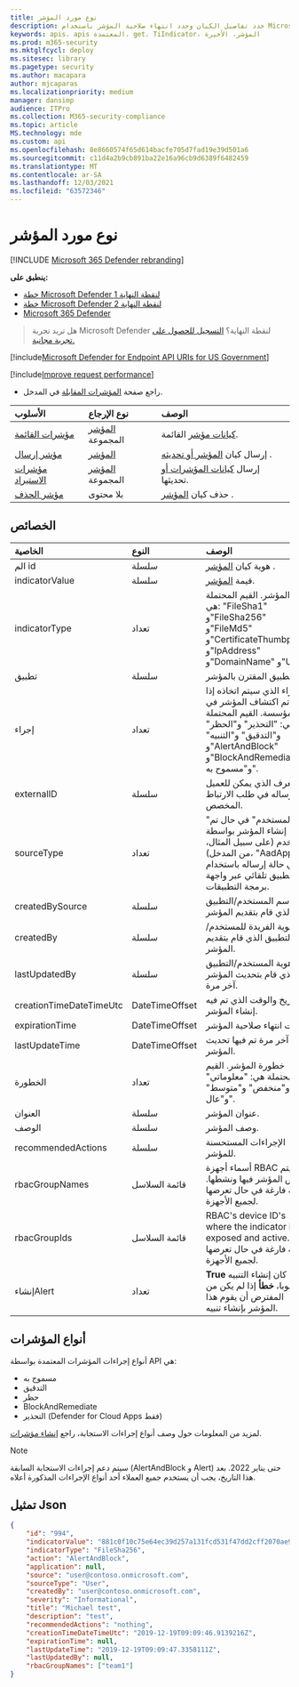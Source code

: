 ```yaml
---
title: نوع مورد المؤشر
description: حدد تفاصيل الكيان وحدد انتهاء صلاحية المؤشر باستخدام Microsoft Defender لنقطة النهاية.
keywords: apis، apis المعتمدة، get، TiIndicator، المؤشر، الأخيرة
ms.prod: m365-security
ms.mktglfcycl: deploy
ms.sitesec: library
ms.pagetype: security
ms.author: macapara
author: mjcaparas
ms.localizationpriority: medium
manager: dansimp
audience: ITPro
ms.collection: M365-security-compliance
ms.topic: article
MS.technology: mde
ms.custom: api
ms.openlocfilehash: 8e8660574f65d614bacfe705d7fad19e39d501a6
ms.sourcegitcommit: c11d4a2b9cb891ba22e16a96cb9d6389f6482459
ms.translationtype: MT
ms.contentlocale: ar-SA
ms.lasthandoff: 12/03/2021
ms.locfileid: "63572346"
---
```

# <a name="indicator-resource-type"></a>نوع مورد المؤشر

[!INCLUDE [Microsoft 365 Defender rebranding](../../includes/microsoft-defender.md)]

**ينطبق على:**

- [خطة Microsoft Defender لنقطة النهاية 1](https://go.microsoft.com/fwlink/?linkid=2154037)
- [خطة Microsoft Defender لنقطة النهاية 2](https://go.microsoft.com/fwlink/?linkid=2154037)
- [Microsoft 365 Defender](https://go.microsoft.com/fwlink/?linkid=2118804)

> هل تريد تجربة Microsoft Defender لنقطة النهاية؟ [التسجيل للحصول على تجربة مجانية.](https://signup.microsoft.com/create-account/signup?products=7f379fee-c4f9-4278-b0a1-e4c8c2fcdf7e&ru=https://aka.ms/MDEp2OpenTrial?ocid=docs-wdatp-exposedapis-abovefoldlink)

[!include[Microsoft Defender for Endpoint API URIs for US Government](../../includes/microsoft-defender-api-usgov.md)]

[!include[Improve request performance](../../includes/improve-request-performance.md)]

- راجع صفحة [المؤشرات المقابلة](https://securitycenter.windows.com/preferences2/custom_ti_indicators/files) في المدخل.

الأسلوب|نوع الإرجاع|الوصف
:---|:---|:---
[مؤشرات القائمة](get-ti-indicators-collection.md)|[المؤشر](ti-indicator.md) المجموعة|[كيانات مؤشر](ti-indicator.md) القائمة.
[مؤشر إرسال](post-ti-indicator.md)|[المؤشر](ti-indicator.md)|إرسال كيان [المؤشر أو تحديثه](ti-indicator.md) .
[مؤشرات الاستيراد](import-ti-indicators.md)|[المؤشر](ti-indicator.md) المجموعة|إرسال [كيانات المؤشرات أو](ti-indicator.md) تحديثها.
[مؤشر الحذف](delete-ti-indicator-by-id.md)|بلا محتوى|حذف كيان [المؤشر](ti-indicator.md) .

## <a name="properties"></a>الخصائص

الخاصية|النوع|الوصف
:---|:---|:---
الم id|سلسلة|هوية كيان [المؤشر](ti-indicator.md) .
indicatorValue|سلسلة|قيمة [المؤشر](ti-indicator.md).
indicatorType|تعداد|نوع المؤشر. القيم المحتملة هي: "FileSha1" و"FileSha256" و"FileMd5" و"CertificateThumbprint" و"IpAddress" و"DomainName" و"Url".
تطبيق|سلسلة|التطبيق المقترن بالمؤشر.
إجراء|تعداد|الإجراء الذي سيتم اتخاذه إذا تم اكتشاف المؤشر في المؤسسة. القيم المحتملة هي: "التحذير" و"الحظر" و"التدقيق" و"التنبيه" و"AlertAndBlock" و"BlockAndRemediate" و"مسموح به".
|externalID|سلسلة|المعرف الذي يمكن للعميل إرساله في طلب الارتباط المخصص.|
sourceType|تعداد|"المستخدم" في حال تم إنشاء المؤشر بواسطة مستخدم (على سبيل المثال، من المدخل)، "AadApp" في حالة إرساله باستخدام تطبيق تلقائي عبر واجهة برمجة التطبيقات.
createdBySource|سلسلة|اسم المستخدم/التطبيق الذي قام بتقديم المؤشر.
createdBy|سلسلة|الهوية الفريدة للمستخدم/التطبيق الذي قام بتقديم المؤشر.
lastUpdatedBy|سلسلة|هوية المستخدم/التطبيق الذي قام بتحديث المؤشر آخر مرة.
creationTimeDateTimeUtc|DateTimeOffset|التاريخ والوقت الذي تم فيه إنشاء المؤشر.
expirationTime|DateTimeOffset|وقت انتهاء صلاحية المؤشر.
lastUpdateTime|DateTimeOffset|آخر مرة تم فيها تحديث المؤشر.
الخطورة|تعداد|خطورة المؤشر. القيم المحتملة هي: "معلوماتي" و"منخفض" و"متوسط" و"عال".
العنوان|سلسلة|عنوان المؤشر.
الوصف|سلسلة|وصف المؤشر.
recommendedActions|سلسلة|الإجراءات المستحسنة للمؤشر.
rbacGroupNames|قائمة السلاسل|أسماء أجهزة RBAC التي يتم عرض المؤشر فيها ونشطها. قائمة فارغة في حال تعرضها لجميع الأجهزة.
rbacGroupIds|قائمة السلاسل|RBAC's device ID's where the indicator is exposed and active. قائمة فارغة في حال تعرضها لجميع الأجهزة.
إنشاءAlert|تعداد|**True** إذا كان إنشاء التنبيه مطلوبا، **خطأ** إذا لم يكن من المفترض أن يقوم هذا المؤشر بإنشاء تنبيه.

## <a name="indicator-types"></a>أنواع المؤشرات

أنواع إجراءات المؤشرات المعتمدة بواسطة API هي:

- مسموح به
- التدقيق
- حظر
- BlockAndRemediate
- التحذير (Defender for Cloud Apps فقط)

لمزيد من المعلومات حول وصف أنواع إجراءات الاستجابة، راجع [إنشاء مؤشرات](manage-indicators.md).

> [!Note]
>
> سيتم دعم إجراءات الاستجابة السابقة (AlertAndBlock و Alert) حتى يناير 2022. بعد هذا التاريخ، يجب أن يستخدم جميع العملاء أحد أنواع الإجراءات المذكورة أعلاه.

## <a name="json-representation"></a>تمثيل Json

```json
{
    "id": "994",
    "indicatorValue": "881c0f10c75e64ec39d257a131fcd531f47dd2cff2070ae94baa347d375126fd",
    "indicatorType": "FileSha256",
    "action": "AlertAndBlock",
    "application": null,
    "source": "user@contoso.onmicrosoft.com",
    "sourceType": "User",
    "createdBy": "user@contoso.onmicrosoft.com",
    "severity": "Informational",
    "title": "Michael test",
    "description": "test",
    "recommendedActions": "nothing",
    "creationTimeDateTimeUtc": "2019-12-19T09:09:46.9139216Z",
    "expirationTime": null,
    "lastUpdateTime": "2019-12-19T09:09:47.3358111Z",
    "lastUpdatedBy": null,
    "rbacGroupNames": ["team1"]
}
```
